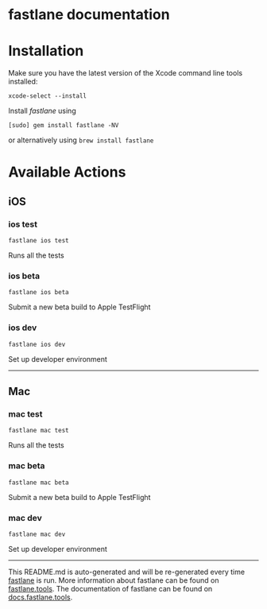 fastlane documentation
================
# Installation

Make sure you have the latest version of the Xcode command line tools installed:

```
xcode-select --install
```

Install _fastlane_ using
```
[sudo] gem install fastlane -NV
```
or alternatively using `brew install fastlane`

# Available Actions
## iOS
### ios test
```
fastlane ios test
```
Runs all the tests
### ios beta
```
fastlane ios beta
```
Submit a new beta build to Apple TestFlight
### ios dev
```
fastlane ios dev
```
Set up developer environment

----

## Mac
### mac test
```
fastlane mac test
```
Runs all the tests
### mac beta
```
fastlane mac beta
```
Submit a new beta build to Apple TestFlight
### mac dev
```
fastlane mac dev
```
Set up developer environment

----

This README.md is auto-generated and will be re-generated every time [fastlane](https://fastlane.tools) is run.
More information about fastlane can be found on [fastlane.tools](https://fastlane.tools).
The documentation of fastlane can be found on [docs.fastlane.tools](https://docs.fastlane.tools).
